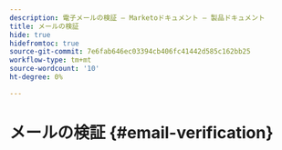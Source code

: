 ```yaml
---
description: 電子メールの検証 — Marketoドキュメント — 製品ドキュメント
title: メールの検証
hide: true
hidefromtoc: true
source-git-commit: 7e6fab646ec03394cb406fc41442d585c162bb25
workflow-type: tm+mt
source-wordcount: '10'
ht-degree: 0%

---
```


# メールの検証 {#email-verification}
